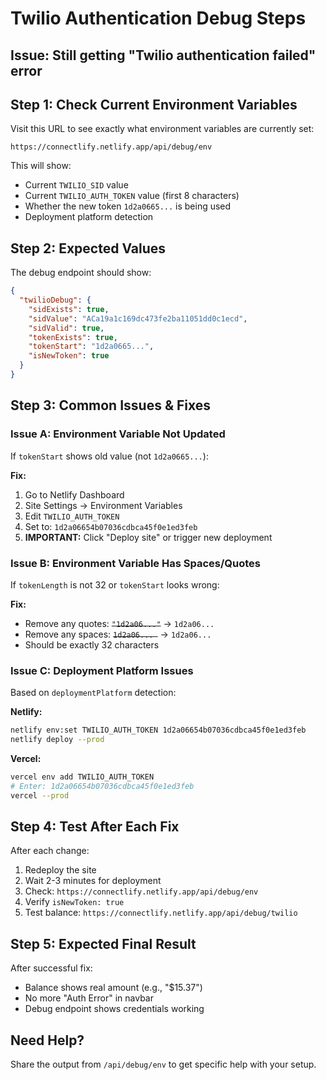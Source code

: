 # Twilio Authentication Debug Steps

## Issue: Still getting "Twilio authentication failed" error

## Step 1: Check Current Environment Variables

Visit this URL to see exactly what environment variables are currently set:

```
https://connectlify.netlify.app/api/debug/env
```

This will show:

- Current `TWILIO_SID` value
- Current `TWILIO_AUTH_TOKEN` value (first 8 characters)
- Whether the new token `1d2a0665...` is being used
- Deployment platform detection

## Step 2: Expected Values

The debug endpoint should show:

```json
{
  "twilioDebug": {
    "sidExists": true,
    "sidValue": "ACa19a1c169dc473fe2ba11051dd0c1ecd",
    "sidValid": true,
    "tokenExists": true,
    "tokenStart": "1d2a0665...",
    "isNewToken": true
  }
}
```

## Step 3: Common Issues & Fixes

### Issue A: Environment Variable Not Updated

If `tokenStart` shows old value (not `1d2a0665...`):

**Fix:**

1. Go to Netlify Dashboard
2. Site Settings → Environment Variables
3. Edit `TWILIO_AUTH_TOKEN`
4. Set to: `1d2a06654b07036cdbca45f0e1ed3feb`
5. **IMPORTANT:** Click "Deploy site" or trigger new deployment

### Issue B: Environment Variable Has Spaces/Quotes

If `tokenLength` is not 32 or `tokenStart` looks wrong:

**Fix:**

- Remove any quotes: ~~`"1d2a06..."`~~ → `1d2a06...`
- Remove any spaces: ~~`1d2a06... `~~ → `1d2a06...`
- Should be exactly 32 characters

### Issue C: Deployment Platform Issues

Based on `deploymentPlatform` detection:

**Netlify:**

```bash
netlify env:set TWILIO_AUTH_TOKEN 1d2a06654b07036cdbca45f0e1ed3feb
netlify deploy --prod
```

**Vercel:**

```bash
vercel env add TWILIO_AUTH_TOKEN
# Enter: 1d2a06654b07036cdbca45f0e1ed3feb
vercel --prod
```

## Step 4: Test After Each Fix

After each change:

1. Redeploy the site
2. Wait 2-3 minutes for deployment
3. Check: `https://connectlify.netlify.app/api/debug/env`
4. Verify `isNewToken: true`
5. Test balance: `https://connectlify.netlify.app/api/debug/twilio`

## Step 5: Expected Final Result

After successful fix:

- Balance shows real amount (e.g., "$15.37")
- No more "Auth Error" in navbar
- Debug endpoint shows credentials working

## Need Help?

Share the output from `/api/debug/env` to get specific help with your setup.
